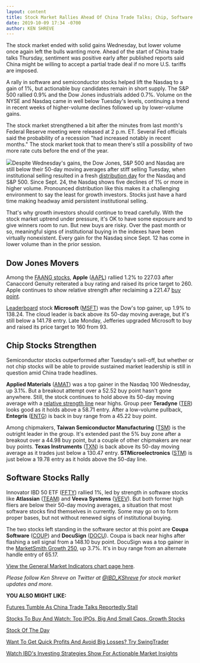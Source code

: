 ```yaml
---
layout: content
title: Stock Market Rallies Ahead Of China Trade Talks; Chip, Software Stocks Lead Nasdaq
date: 2019-10-09 17:34 -0700
author: KEN SHREVE
---
```






The stock market ended with solid gains Wednesday, but lower volume once again left the bulls wanting more. Ahead of the start of China trade talks Thursday, sentiment was positive early after published reports said China might be willing to accept a partial trade deal if no more U.S. tariffs are imposed.




A rally in software and semiconductor stocks helped lift the Nasdaq to a gain of 1%, but actionable buy candidates remain in short supply. The S&P 500 rallied 0.9% and the Dow Jones industrials added 0.7%. Volume on the NYSE and Nasdaq came in well below Tuesday's levels, continuing a trend in recent weeks of higher-volume declines followed up by lower-volume gains.


The stock market strengthened a bit after the minutes from last month's Federal Reserve meeting were released at 2 p.m. ET. Several Fed officials said the probability of a recession "had increased notably in recent months." The stock market took that to mean there's still a possibility of two more rate cuts before the end of the year.


![](https://www.investors.com/wp-content/uploads/2019/10/MP100919-258x300.jpg)Despite Wednesday's gains, the Dow Jones, S&P 500 and Nasdaq are still below their 50-day moving averages after stiff selling Tuesday, when institutional selling resulted in a fresh [distribution day](https://www.investors.com/ibd-university/market-timing/market-tops/) for the Nasdaq and S&P 500. Since Sept. 24, the Nasdaq shows five declines of 1% or more in higher volume. Pronounced distribution like this makes it a challenging environment to say the least for growth investors. Stocks just have a hard time making headway amid persistent institutional selling.


That's why growth investors should continue to tread carefully. With the stock market uptrend under pressure, it's OK to have some exposure and to give winners room to run. But new buys are risky. Over the past month or so, meaningful signs of institutional buying in the indexes have been virtually nonexistent. Every gain for the Nasdaq since Sept. 12 has come in lower volume than in the prior session.


Dow Jones Movers
----------------


Among the [FAANG stocks](http://www.investors.com/news/technology/fang-stocks-news-quotes-facebook-amazon-netflix-google/), **Apple** ([AAPL](https://research.investors.com/quote.aspx?symbol=AAPL)) rallied 1.2% to 227.03 after Canaccord Genuity reiterated a buy rating and raised its price target to 260. Apple continues to show relative strength after reclaiming a 221.47 [buy point](https://www.investors.com/how-to-invest/investors-corner/chart-reading-basics-how-a-buy-point-marks-a-time-of-opportunity/).



[Leaderboard](https://www.investors.com/product/leaderboard/?artProdLink=Leaderboard) stock **Microsoft** ([MSFT](https://research.investors.com/quote.aspx?symbol=MSFT)) was the Dow's top gainer, up 1.9% to 138.24. The cloud leader is back above its 50-day moving average, but it's still below a 141.78 entry. Late Monday, Jefferies upgraded Microsoft to buy and raised its price target to 160 from 93.


Chip Stocks Strengthen
----------------------


Semiconductor stocks outperformed after Tuesday's sell-off, but whether or not chip stocks will be able to provide sustained market leadership is still in question amid China trade headlines.


**Applied Materials** ([AMAT](https://research.investors.com/quote.aspx?symbol=AMAT)) was a top gainer in the Nasdaq 100 Wednesday, up 3.1%. But a breakout attempt over a 52.52 buy point hasn't gone anywhere. Still, the stock continues to hold above its 50-day moving average with a [relative strength line](https://www.investors.com/how-to-invest/investors-corner/a-stock-breakout-specialty-tool-the-relative-strength-line/) near highs. Group peer **Teradyne** ([TER](https://research.investors.com/quote.aspx?symbol=TER)) looks good as it holds above a 58.71 entry. After a low-volume pullback, **Entegris** ([ENTG](https://research.investors.com/quote.aspx?symbol=ENTG)) is back in buy range from a 45.22 buy point.



Among chipmakers, **Taiwan Semiconductor Manufacturing** ([TSM](https://research.investors.com/quote.aspx?symbol=TSM)) is the outright leader in the group. It's extended past the 5% buy zone after a breakout over a 44.98 buy point, but a couple of other chipmakers are near buy points. **Texas Instruments** ([TXN](https://research.investors.com/quote.aspx?symbol=TXN)) is back above its 50-day moving average as it trades just below a 130.47 entry. **STMicroelectronics** ([STM](https://research.investors.com/quote.aspx?symbol=STM)) is just below a 19.78 entry as it holds above the 50-day line.


Software Stocks Rally
---------------------


Innovator IBD 50 ETF ([FFTY](https://research.investors.com/quote.aspx?symbol=FFTY)) rallied 1%, led by strength in software stocks like **Atlassian** ([TEAM](https://research.investors.com/quote.aspx?symbol=TEAM)) and **Veeva Systems** ([VEEV](https://research.investors.com/quote.aspx?symbol=VEEV)). But both former high fliers are below their 50-day moving averages, a situation that most software stocks find themselves in currently. Some may go on to form proper bases, but not without renewed signs of institutional buying.


The two stocks left standing in the software sector at this point are **Coupa Software** ([COUP](https://research.investors.com/quote.aspx?symbol=COUP)) and **DocuSign** ([DOCU](https://research.investors.com/quote.aspx?symbol=DOCU)). Coupa is back near highs after flashing a sell signal from a 148.10 buy point. DocuSign was a top gainer in the [MarketSmith Growth 250](https://www.investors.com/product/marketsmith/?artProdLink=MarketSmith), up 3.7%. It's in buy range from an alternate handle entry of 65.17.


[View the General Market Indicators chart page here](https://www.investors.com/wp-content/uploads/2019/10/IBD0910152157GMI2.pdf).


*Please follow Ken Shreve on Twitter at [@IBD\_KShreve](https://www.twitter.com/IBD_KShreve) for stock market updates and more.*


**YOU ALSO MIGHT LIKE:**


[Futures Tumble As China Trade Talks Reportedly Stall](https://www.investors.com/market-trend/stock-market-today/dow-jones-futures-stock-market-rally-awaits-china-trade-talks-microsoft-stock-nvidia-stock/)


[Stocks To Buy And Watch: Top IPOs, Big And Small Caps, Growth Stocks](https://www.investors.com/stock-lists/stocks-to-watch-top-rated-ipos-big-caps-and-growth-stocks/)


[Stock Of The Day](https://www.investors.com/research/ibd-stock-of-the-day/microsoft-stock-record-high-buy-zone/)


[Want To Get Quick Profits And Avoid Big Losses? Try SwingTrader](https://www.investors.com/product/swingtrader/?artProdLink=Swingtrader)


[Watch IBD's Investing Strategies Show For Actionable Market Insights](https://www.investors.com/how-to-invest/investing-strategies/)




